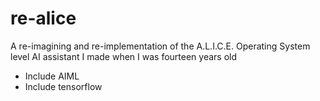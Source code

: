 # re-alice
A re-imagining and re-implementation of the A.L.I.C.E. Operating System level AI assistant I made when I was fourteen years old

* Include AIML
* Include tensorflow
